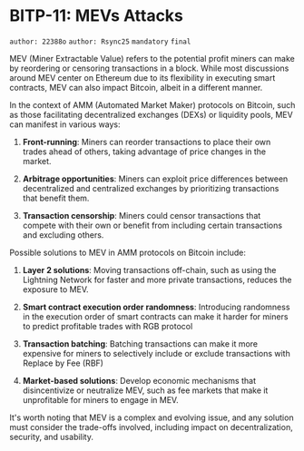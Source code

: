 # BITP-11: MEVs Attacks

`author: 22388o` `author: Rsync25` `mandatory` `final`

MEV (Miner Extractable Value) refers to the potential profit miners can make by reordering or censoring transactions in a block. While most discussions around MEV center on Ethereum due to its flexibility in executing smart contracts, MEV can also impact Bitcoin, albeit in a different manner.

In the context of AMM (Automated Market Maker) protocols on Bitcoin, such as those facilitating decentralized exchanges (DEXs) or liquidity pools, MEV can manifest in various ways:

1. **Front-running**: Miners can reorder transactions to place their own trades ahead of others, taking advantage of price changes in the market.

2. **Arbitrage opportunities**: Miners can exploit price differences between decentralized and centralized exchanges by prioritizing transactions that benefit them.

3. **Transaction censorship**: Miners could censor transactions that compete with their own or benefit from including certain transactions and excluding others.

Possible solutions to MEV in AMM protocols on Bitcoin include:

1. **Layer 2 solutions**: Moving transactions off-chain, such as using the Lightning Network for faster and more private transactions, reduces the exposure to MEV.

2. **Smart contract execution order randomness**: Introducing randomness in the execution order of smart contracts can make it harder for miners to predict profitable trades with RGB protocol

3. **Transaction batching**: Batching transactions can make it more expensive for miners to selectively include or exclude transactions with Replace by Fee (RBF)
   
4. **Market-based solutions**: Develop economic mechanisms that disincentivize or neutralize MEV, such as fee markets that make it unprofitable for miners to engage in MEV.

It's worth noting that MEV is a complex and evolving issue, and any solution must consider the trade-offs involved, including impact on decentralization, security, and usability.
